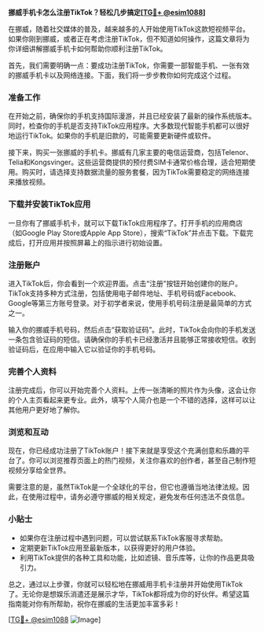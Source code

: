 **挪威手机卡怎么注册TikTok？轻松几步搞定[[TG💪+ @esim1088](https://t.me/s/esim1088)]**

在挪威，随着社交媒体的普及，越来越多的人开始使用TikTok这款短视频平台。如果你刚到挪威，或者正在考虑注册TikTok，但不知道如何操作，这篇文章将为你详细讲解挪威手机卡如何帮助你顺利注册TikTok。

首先，我们需要明确一点：要成功注册TikTok，你需要一部智能手机、一张有效的挪威手机卡以及网络连接。下面，我们将一步步教你如何完成这个过程。

### 准备工作

在开始之前，确保你的手机支持国际漫游，并且已经安装了最新的操作系统版本。同时，检查你的手机是否支持TikTok应用程序。大多数现代智能手机都可以很好地运行TikTok。如果你的手机是旧款的，可能需要更新硬件或软件。

接下来，购买一张挪威的手机卡。挪威有几家主要的电信运营商，包括Telenor、Telia和Kongsvinger。这些运营商提供的预付费SIM卡通常价格合理，适合短期使用。购买时，请选择支持数据流量的服务套餐，因为TikTok需要稳定的网络连接来播放视频。

### 下载并安装TikTok应用

一旦你有了挪威手机卡，就可以下载TikTok应用程序了。打开手机的应用商店（如Google Play Store或Apple App Store），搜索“TikTok”并点击下载。下载完成后，打开应用并按照屏幕上的指示进行初始设置。

### 注册账户

进入TikTok后，你会看到一个欢迎界面。点击“注册”按钮开始创建你的账户。TikTok支持多种方式注册，包括使用电子邮件地址、手机号码或Facebook、Google等第三方账号登录。对于初学者来说，使用手机号码注册是最简单的方式之一。

输入你的挪威手机号码，然后点击“获取验证码”。此时，TikTok会向你的手机发送一条包含验证码的短信。请确保你的手机卡已经激活并且能够正常接收短信。收到验证码后，在应用中输入它以验证你的手机号码。

### 完善个人资料

注册完成后，你可以开始完善个人资料。上传一张清晰的照片作为头像，这会让你的个人主页看起来更专业。此外，填写个人简介也是一个不错的选择，这样可以让其他用户更好地了解你。

### 浏览和互动

现在，你已经成功注册了TikTok账户！接下来就是享受这个充满创意和乐趣的平台了。你可以浏览推荐页面上的热门视频，关注你喜欢的创作者，甚至自己制作短视频分享给全世界。

需要注意的是，虽然TikTok是一个全球化的平台，但它也遵循当地法律法规。因此，在使用过程中，请务必遵守挪威的相关规定，避免发布任何违法不良信息。

### 小贴士

- 如果你在注册过程中遇到问题，可以尝试联系TikTok客服寻求帮助。
- 定期更新TikTok应用至最新版本，以获得更好的用户体验。
- 利用TikTok提供的各种工具和功能，比如滤镜、音乐库等，让你的作品更具吸引力。

总之，通过以上步骤，你就可以轻松地在挪威用手机卡注册并开始使用TikTok了。无论你是想娱乐消遣还是展示才华，TikTok都将成为你的好伙伴。希望这篇指南能对你有所帮助，祝你在挪威的生活更加丰富多彩！

[[TG💪+ @esim1088](https://t.me/s/esim1088) ![Image](https://i.postimg.cc/4NQfJmqS/Snipaste-2025-05-13-00-14-12.png)]